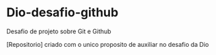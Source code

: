 # Dio-desafio-github
Desafio de projeto sobre Git e Github

[Repositorio] criado com o unico proposito de auxiliar no desafio da Dio

